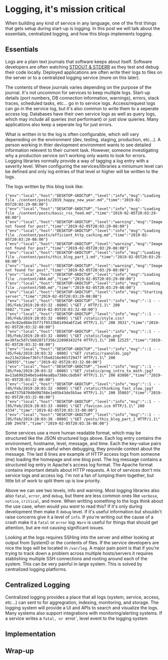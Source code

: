 # Logging, it's mission critical

When building any kind of service in any language, one of the first things that gets setup during start-up is logging. In this post we will talk about the essentials, centralized logging, and how this blogs implements logging.

## Essentials

Logs are a plain text journals that software keeps about itself. Software developers are often watching [STDOUT & STDERR](https://en.wikipedia.org/wiki/Standard_streams) as they test and debug their code locally. Deployed applications are often write their logs to files on the server or to a centralized logging service (more on this later).

The contents of these journals varies depending on the purpose of the journal. It's not uncommon for services to keep multiple logs. Start-up details (port numbers, DB connection information, warnings), errors, stack traces, scheduled tasks, etc... go in to service logs. Access/request logs can go in the service log, but it's also common to write them to a seperate access log. Databases have their own service logs as well as query logs, which may include all queries (not performant) or just slow quieries. Many applications also keep a seperate log for just errors.

What is written in to the log is often configurable, which will vary depeneding on the environment (dev, testing, staging, production, etc...). A person working in thier devlopment environment wants to see detailed information relevent to their current task. However, someone investigating why a production service isn't working only wants to look for errors. Logging libraries normally provide a way of tagging a log entry with a severity level. When configuring the services/libraries a miniumum level can be defined and only log entries of that level or higher will be written to the logs. 

The logs written by this blog look like:

```
{"env":"local","host":"DESKTOP-GKDCTUP","level":"info","msg":"Loading file ./content/posts/2019_happy_new_year.md","time":"2019-02-05T20:03:29-08:00"}
{"env":"local","host":"DESKTOP-GKDCTUP","level":"info","msg":"Loading file ./content/posts/basic_rss_feed.md","time":"2019-02-05T20:03:29-08:00"}
{"env":"local","host":"DESKTOP-GKDCTUP","level":"warning","msg":"Image not found for post","time":"2019-02-05T20:03:29-08:00"}
{"env":"local","host":"DESKTOP-GKDCTUP","level":"info","msg":"Loading file ./content/posts/efficient_http_caching.md","time":"2019-02-05T20:03:29-08:00"}
{"env":"local","host":"DESKTOP-GKDCTUP","level":"warning","msg":"Image not found for post","time":"2019-02-05T20:03:29-08:00"}
{"env":"local","host":"DESKTOP-GKDCTUP","level":"info","msg":"Loading file ./content/posts/this_blog_part_1.md","time":"2019-02-05T20:03:29-08:00"}
{"env":"local","host":"DESKTOP-GKDCTUP","level":"warning","msg":"Image not found for post","time":"2019-02-05T20:03:29-08:00"}
{"env":"local","host":"DESKTOP-GKDCTUP","level":"info","msg":"Loading file ./content/404.md","time":"2019-02-05T20:03:29-08:00"}
{"env":"local","host":"DESKTOP-GKDCTUP","level":"info","msg":"Loading file ./content/500.md","time":"2019-02-05T20:03:29-08:00"}
{"env":"local","host":"DESKTOP-GKDCTUP","level":"info","msg":"Starting server","time":"2019-02-05T20:03:29-08:00"}
{"env":"local","host":"DESKTOP-GKDCTUP","level":"info","msg":"::1 - - [05/Feb/2019:20:03:32 -0800] \"GET / HTTP/1.1\" 200 5682","time":"2019-02-05T20:03:32-08:00"}
{"env":"local","host":"DESKTOP-GKDCTUP","level":"info","msg":"::1 - - [05/Feb/2019:20:03:32 -0800] \"GET /static/style.css?m=c9c82ed84e35f71f9533b81494a6f2a6 HTTP/1.1\" 200 3931","time":"2019-02-05T20:03:32-08:00"}
{"env":"local","host":"DESKTOP-GKDCTUP","level":"info","msg":"::1 - - [05/Feb/2019:20:03:32 -0800] \"GET /static/logo.png?m=30fac5d7c5602071f356c220903432f4 HTTP/1.1\" 200 12525","time":"2019-02-05T20:03:32-08:00"}
{"env":"local","host":"DESKTOP-GKDCTUP","level":"info","msg":"::1 - - [05/Feb/2019:20:03:32 -0800] \"GET /static/ryanolds.jpg?m=213e216ee736fcf35e6216e901f2947f HTTP/1.1\" 200 158955","time":"2019-02-05T20:03:32-08:00"}
{"env":"local","host":"DESKTOP-GKDCTUP","level":"info","msg":"::1 - - [05/Feb/2019:20:03:32 -0800] \"GET /static/prog_intro_to_math.jpg?m=13a6992b40e5a484ea8ba7380ccbdb97 HTTP/1.1\" 200 83886","time":"2019-02-05T20:03:32-08:00"}
{"env":"local","host":"DESKTOP-GKDCTUP","level":"info","msg":"::1 - - [05/Feb/2019:20:03:32 -0800] \"GET /static/thinking_fast_slow.jpg?m=e87375870d0d98768e1e05b43de5b5ae HTTP/1.1\" 200 35803","time":"2019-02-05T20:03:32-08:00"}
{"env":"local","host":"DESKTOP-GKDCTUP","level":"info","msg":"::1 - - [05/Feb/2019:20:03:33 -0800] \"GET /favicon.ico HTTP/1.1\" 200 4334","time":"2019-02-05T20:03:33-08:00"}
{"env":"local","host":"DESKTOP-GKDCTUP","level":"info","msg":"::1 - - [05/Feb/2019:20:03:38 -0800] \"GET /posts/this_blog_part_1 HTTP/1.1\" 200 29478","time":"2019-02-05T20:03:38-08:00"}
```

Some services use a more human readable format, which may be structured like the JSON structured logs above. Each log entry contains the environment, hostname, level, message, and time. Each the key-value pairs in the log entry are useful when debugging, they provide context about the message. The last 8 lines are example of HTTP access logs from someone (me) loading the homepage and one blog post. The log message contains a structured log entry in Apache's access log format. The Apache format contains important details about HTTP requests. A lot of services don't mix service logs and access log. I'm not a fan of lumping them together, but little bit of work to split them up is low priority.

Above we can see two levels, info and warning. Most logging libraries also also `fatal`, `error`, and `debug`, but there are less common ones like `verbose`, `notice`, `critical`, and more. When writting something to the logs think about the use case, when would you *want* to read this? If it's only during development then make it `debug` level. If it's useful information but shouldn't raise concerns give it a level of `info`. If you're writing out the cause of a crash make it a `fatal` or `error` log. `Warn` is useful for things that should get attention, but are not causing significant issues.

Looking at the logs requires SSHing into the server and either looking at output from SystemD or the contents of files. If the service developers are nice the logs will be located in `/var/log`. A major pain point is that if you're trying to track down a problem across multiple hosts/servers it requires stablishing multiple SSH connections and rooting around each of the system. This can be very painful in large system. This is solved by centralized logging platforms.

## Centralized Logging

Centralized logging provides a place that all logs (system, service, access, etc...) can sent to for aggregration, indexing, monitoring, and storage. The logging system will provide a UI and APIs to search and visualize the logs. Many systems also support integrations with monitoring/alerting systems. If a service writes a `fatal, or `error`, level event to the logging system 


## Implementation


## Wrap-up

